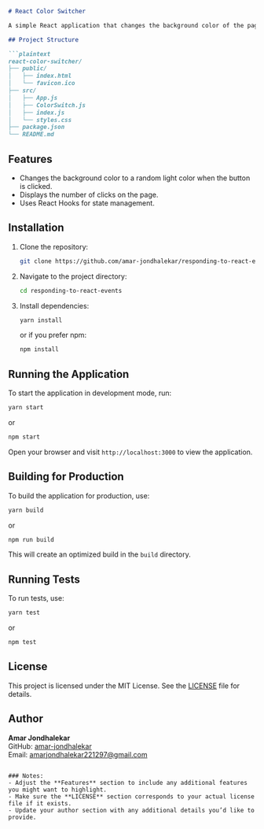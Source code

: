 ```markdown
# React Color Switcher

A simple React application that changes the background color of the page upon clicking a button and tracks the number of clicks on the page.

## Project Structure

```plaintext
react-color-switcher/
├── public/
│   ├── index.html
│   └── favicon.ico
├── src/
│   ├── App.js
│   ├── ColorSwitch.js
│   ├── index.js
│   └── styles.css
├── package.json
└── README.md
```

## Features

- Changes the background color to a random light color when the button is clicked.
- Displays the number of clicks on the page.
- Uses React Hooks for state management.

## Installation

1. Clone the repository:
   ```bash
   git clone https://github.com/amar-jondhalekar/responding-to-react-events.git
   ```
2. Navigate to the project directory:
   ```bash
   cd responding-to-react-events
   ```
3. Install dependencies:
   ```bash
   yarn install
   ```
   or if you prefer npm:
   ```bash
   npm install
   ```

## Running the Application

To start the application in development mode, run:

```bash
yarn start
```
or
```bash
npm start
```

Open your browser and visit `http://localhost:3000` to view the application.

## Building for Production

To build the application for production, use:

```bash
yarn build
```
or
```bash
npm run build
```

This will create an optimized build in the `build` directory.

## Running Tests

To run tests, use:

```bash
yarn test
```
or
```bash
npm test
```

## License

This project is licensed under the MIT License. See the [LICENSE](LICENSE) file for details.

## Author

**Amar Jondhalekar**  
GitHub: [amar-jondhalekar](https://github.com/amar-jondhalekar)  
Email: amarjondhalekar221297@gmail.com
```

### Notes:
- Adjust the **Features** section to include any additional features you might want to highlight.
- Make sure the **LICENSE** section corresponds to your actual license file if it exists.
- Update your author section with any additional details you’d like to provide.
